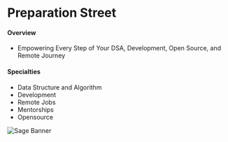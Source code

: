 # Preparation Street

#### Overview
- Empowering Every Step of Your DSA, Development, Open Source, and Remote Journey

#### Specialties
- Data Structure and Algorithm
- Development
- Remote Jobs
- Mentorships
- Opensource

![Sage Banner](https://github.com/user-attachments/assets/92f8841b-a358-4193-ba92-58808c0c7bfb)
